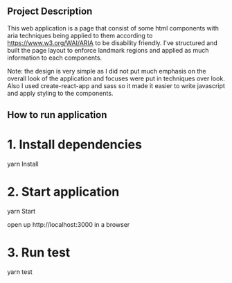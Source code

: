 ## Project Description

This web application is a page that consist of some html components with aria techniques being applied
to them according to https://www.w3.org/WAI/ARIA to be disability friendly.
I've structured and built the page layout to enforce landmark regions and applied as
much information to each components.

Note: the design is very simple as I did not put much emphasis on the overall look of the application
and focuses were put in techniques over look.
Also I used create-react-app and sass so it made it easier to write javascript and apply styling to the components.

## How to run application

# 1. Install dependencies

yarn Install

# 2. Start application

yarn Start

open up http://localhost:3000 in a browser

# 3. Run test

yarn test
